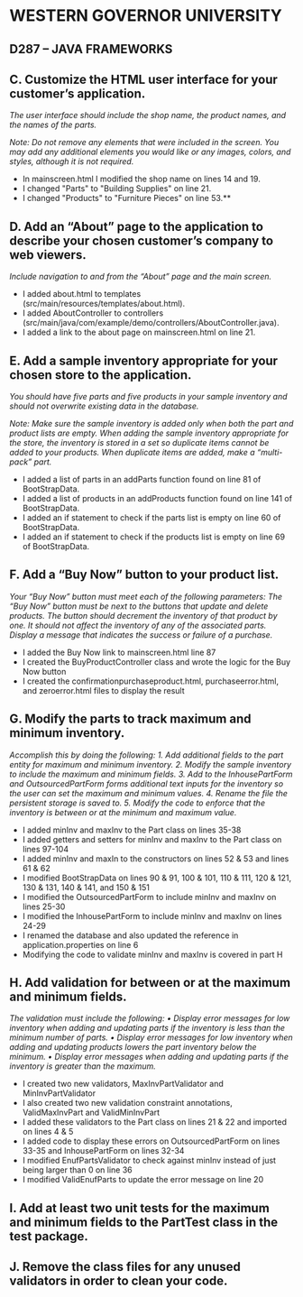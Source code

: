 
# WESTERN GOVERNOR UNIVERSITY 
## D287 – JAVA FRAMEWORKS


## C.  Customize the HTML user interface for your customer’s application. 
*The user interface should include the shop name, the product names, and the names of the parts.*

*Note: Do not remove any elements that were included in the screen. You may add any additional elements you would like or any images, colors, and styles, although it is not required.*

- In mainscreen.html I modified the shop name on lines 14 and 19.
- I changed "Parts" to "Building Supplies" on line 21.
- I changed "Products" to "Furniture Pieces" on line 53.**


## D.  Add an “About” page to the application to describe your chosen customer’s company to web viewers. 
*Include navigation to and from the “About” page and the main screen.*

- I added about.html to templates (src/main/resources/templates/about.html). 
- I added AboutController to controllers (src/main/java/com/example/demo/controllers/AboutController.java).
- I added a link to the about page on mainscreen.html on line 21.


## E.  Add a sample inventory appropriate for your chosen store to the application. 
*You should have five parts and five products in your sample inventory and should not overwrite existing data in the database.*

*Note: Make sure the sample inventory is added only when both the part and product lists are empty. When adding the sample inventory appropriate for the store, the inventory is stored in a set so duplicate items cannot be added to your products. When duplicate items are added, make a “multi-pack” part.*

- I added a list of parts in an addParts function found on line 81 of BootStrapData.
- I added a list of products in an addProducts function found on line 141 of BootStrapData.
- I added an if statement to check if the parts list is empty on line 60 of BootStrapData.
- I added an if statement to check if the products list is empty on line 69 of BootStrapData.


## F.  Add a “Buy Now” button to your product list. 
*Your “Buy Now” button must meet each of the following parameters: The “Buy Now” button must be next to the buttons that update and delete products.  The button should decrement the inventory of that product by one. It should not affect the inventory of any of the associated parts. Display a message that indicates the success or failure of a purchase.*

- I added the Buy Now link to mainscreen.html line 87
- I created the BuyProductController class and wrote the logic for the Buy Now button
- I created the confirmationpurchaseproduct.html, purchaseerror.html, and zeroerror.html files to display the result

## G.  Modify the parts to track maximum and minimum inventory.
*Accomplish this by doing the following: 1. Add additional fields to the part entity for maximum and minimum inventory. 2. Modify the sample inventory to include the maximum and minimum fields. 3. Add to the InhousePartForm and OutsourcedPartForm forms additional text inputs for the inventory so the user can set the maximum and minimum values. 4. Rename the file the persistent storage is saved to. 5. Modify the code to enforce that the inventory is between or at the minimum and maximum value.*

- I added minInv and maxInv to the Part class on lines 35-38
- I added getters and setters for minInv and maxInv to the Part class on lines 97-104
- I added minInv and maxIn to the constructors on lines 52 & 53 and lines 61 & 62
- I modified BootStrapData on lines 90 & 91, 100 & 101, 110 & 111, 120 & 121, 130 & 131, 140 & 141, and 150 & 151
- I modified the OutsourcedPartForm to include minInv and maxInv on lines 25-30 
- I modified the InhousePartForm to include minInv and maxInv on lines 24-29
- I renamed the database and also updated the reference in application.properties on line 6
- Modifying the code to validate minInv and maxInv is covered in part H

## H.  Add validation for between or at the maximum and minimum fields. 
*The validation must include the following: •  Display error messages for low inventory when adding and updating parts if the inventory is less than the minimum number of parts.  •  Display error messages for low inventory when adding and updating products lowers the part inventory below the minimum. •  Display error messages when adding and updating parts if the inventory is greater than the maximum.*

- I created two new validators, MaxInvPartValidator and MinInvPartValidator
- I also created two new validation constraint annotations, ValidMaxInvPart and ValidMinInvPart
- I added these validators to the Part class on lines 21 & 22 and imported on lines 4 & 5
- I added code to display these errors on OutsourcedPartForm on lines 33-35 and InhousePartForm on lines 32-34
- I modified EnufPartsValidator to check against minInv instead of just being larger than 0 on line 36
- I modified ValidEnufParts to update the error message on line 20


## I.  Add at least two unit tests for the maximum and minimum fields to the PartTest class in the test package.


## J.  Remove the class files for any unused validators in order to clean your code.
